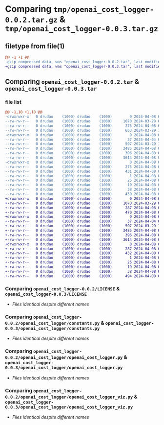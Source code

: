 # Comparing `tmp/openai_cost_logger-0.0.2.tar.gz` & `tmp/openai_cost_logger-0.0.3.tar.gz`

## filetype from file(1)

```diff
@@ -1 +1 @@
-gzip compressed data, was "openai_cost_logger-0.0.2.tar", last modified: Mon Apr  8 09:11:46 2024, max compression
+gzip compressed data, was "openai_cost_logger-0.0.3.tar", last modified: Mon Apr  8 09:35:22 2024, max compression
```

## Comparing `openai_cost_logger-0.0.2.tar` & `openai_cost_logger-0.0.3.tar`

### file list

```diff
@@ -1,18 +1,18 @@
-drwxrwxr-x   0 drudao    (1000) drudao    (1000)        0 2024-04-08 09:11:46.489593 openai_cost_logger-0.0.2/
--rw-rw-r--   0 drudao    (1000) drudao    (1000)     1070 2024-03-29 09:58:23.000000 openai_cost_logger-0.0.2/LICENSE
--rw-rw-r--   0 drudao    (1000) drudao    (1000)      275 2024-04-08 09:11:46.489593 openai_cost_logger-0.0.2/PKG-INFO
--rw-rw-r--   0 drudao    (1000) drudao    (1000)      663 2024-03-29 17:27:32.000000 openai_cost_logger-0.0.2/README.md
-drwxrwxr-x   0 drudao    (1000) drudao    (1000)        0 2024-04-08 09:11:46.489593 openai_cost_logger-0.0.2/openai_cost_logger/
--rw-rw-r--   0 drudao    (1000) drudao    (1000)       37 2024-04-04 08:59:36.000000 openai_cost_logger-0.0.2/openai_cost_logger/__init__.py
--rw-rw-r--   0 drudao    (1000) drudao    (1000)      597 2024-03-29 16:45:52.000000 openai_cost_logger-0.0.2/openai_cost_logger/constants.py
--rw-rw-r--   0 drudao    (1000) drudao    (1000)     3485 2024-04-08 09:01:48.000000 openai_cost_logger-0.0.2/openai_cost_logger/openai_cost_logger.py
--rw-rw-r--   0 drudao    (1000) drudao    (1000)      396 2024-04-08 08:42:27.000000 openai_cost_logger-0.0.2/openai_cost_logger/openai_cost_logger_utils.py
--rw-rw-r--   0 drudao    (1000) drudao    (1000)     3614 2024-04-08 08:43:18.000000 openai_cost_logger-0.0.2/openai_cost_logger/openai_cost_logger_viz.py
-drwxrwxr-x   0 drudao    (1000) drudao    (1000)        0 2024-04-08 09:11:46.489593 openai_cost_logger-0.0.2/openai_cost_logger.egg-info/
--rw-rw-r--   0 drudao    (1000) drudao    (1000)      275 2024-04-08 09:11:46.000000 openai_cost_logger-0.0.2/openai_cost_logger.egg-info/PKG-INFO
--rw-rw-r--   0 drudao    (1000) drudao    (1000)      431 2024-04-08 09:11:46.000000 openai_cost_logger-0.0.2/openai_cost_logger.egg-info/SOURCES.txt
--rw-rw-r--   0 drudao    (1000) drudao    (1000)        1 2024-04-08 09:11:46.000000 openai_cost_logger-0.0.2/openai_cost_logger.egg-info/dependency_links.txt
--rw-rw-r--   0 drudao    (1000) drudao    (1000)       25 2024-04-08 09:11:46.000000 openai_cost_logger-0.0.2/openai_cost_logger.egg-info/requires.txt
--rw-rw-r--   0 drudao    (1000) drudao    (1000)       19 2024-04-08 09:11:46.000000 openai_cost_logger-0.0.2/openai_cost_logger.egg-info/top_level.txt
--rw-rw-r--   0 drudao    (1000) drudao    (1000)       38 2024-04-08 09:11:46.489593 openai_cost_logger-0.0.2/setup.cfg
--rw-rw-r--   0 drudao    (1000) drudao    (1000)      459 2024-04-08 09:11:40.000000 openai_cost_logger-0.0.2/setup.py
+drwxrwxr-x   0 drudao    (1000) drudao    (1000)        0 2024-04-08 09:35:22.547836 openai_cost_logger-0.0.3/
+-rw-rw-r--   0 drudao    (1000) drudao    (1000)     1070 2024-03-29 09:58:23.000000 openai_cost_logger-0.0.3/LICENSE
+-rw-rw-r--   0 drudao    (1000) drudao    (1000)      287 2024-04-08 09:35:22.547836 openai_cost_logger-0.0.3/PKG-INFO
+-rw-rw-r--   0 drudao    (1000) drudao    (1000)      470 2024-04-08 09:35:05.000000 openai_cost_logger-0.0.3/README.rst
+drwxrwxr-x   0 drudao    (1000) drudao    (1000)        0 2024-04-08 09:35:22.547836 openai_cost_logger-0.0.3/openai_cost_logger/
+-rw-rw-r--   0 drudao    (1000) drudao    (1000)       37 2024-04-04 08:59:36.000000 openai_cost_logger-0.0.3/openai_cost_logger/__init__.py
+-rw-rw-r--   0 drudao    (1000) drudao    (1000)      597 2024-03-29 16:45:52.000000 openai_cost_logger-0.0.3/openai_cost_logger/constants.py
+-rw-rw-r--   0 drudao    (1000) drudao    (1000)     3485 2024-04-08 09:01:48.000000 openai_cost_logger-0.0.3/openai_cost_logger/openai_cost_logger.py
+-rw-rw-r--   0 drudao    (1000) drudao    (1000)      396 2024-04-08 08:42:27.000000 openai_cost_logger-0.0.3/openai_cost_logger/openai_cost_logger_utils.py
+-rw-rw-r--   0 drudao    (1000) drudao    (1000)     3614 2024-04-08 08:43:18.000000 openai_cost_logger-0.0.3/openai_cost_logger/openai_cost_logger_viz.py
+drwxrwxr-x   0 drudao    (1000) drudao    (1000)        0 2024-04-08 09:35:22.547836 openai_cost_logger-0.0.3/openai_cost_logger.egg-info/
+-rw-rw-r--   0 drudao    (1000) drudao    (1000)      287 2024-04-08 09:35:22.000000 openai_cost_logger-0.0.3/openai_cost_logger.egg-info/PKG-INFO
+-rw-rw-r--   0 drudao    (1000) drudao    (1000)      432 2024-04-08 09:35:22.000000 openai_cost_logger-0.0.3/openai_cost_logger.egg-info/SOURCES.txt
+-rw-rw-r--   0 drudao    (1000) drudao    (1000)        1 2024-04-08 09:35:22.000000 openai_cost_logger-0.0.3/openai_cost_logger.egg-info/dependency_links.txt
+-rw-rw-r--   0 drudao    (1000) drudao    (1000)       25 2024-04-08 09:35:22.000000 openai_cost_logger-0.0.3/openai_cost_logger.egg-info/requires.txt
+-rw-rw-r--   0 drudao    (1000) drudao    (1000)       19 2024-04-08 09:35:22.000000 openai_cost_logger-0.0.3/openai_cost_logger.egg-info/top_level.txt
+-rw-rw-r--   0 drudao    (1000) drudao    (1000)       38 2024-04-08 09:35:22.547836 openai_cost_logger-0.0.3/setup.cfg
+-rw-rw-r--   0 drudao    (1000) drudao    (1000)      494 2024-04-08 09:35:18.000000 openai_cost_logger-0.0.3/setup.py
```

### Comparing `openai_cost_logger-0.0.2/LICENSE` & `openai_cost_logger-0.0.3/LICENSE`

 * *Files identical despite different names*

### Comparing `openai_cost_logger-0.0.2/openai_cost_logger/constants.py` & `openai_cost_logger-0.0.3/openai_cost_logger/constants.py`

 * *Files identical despite different names*

### Comparing `openai_cost_logger-0.0.2/openai_cost_logger/openai_cost_logger.py` & `openai_cost_logger-0.0.3/openai_cost_logger/openai_cost_logger.py`

 * *Files identical despite different names*

### Comparing `openai_cost_logger-0.0.2/openai_cost_logger/openai_cost_logger_viz.py` & `openai_cost_logger-0.0.3/openai_cost_logger/openai_cost_logger_viz.py`

 * *Files identical despite different names*

